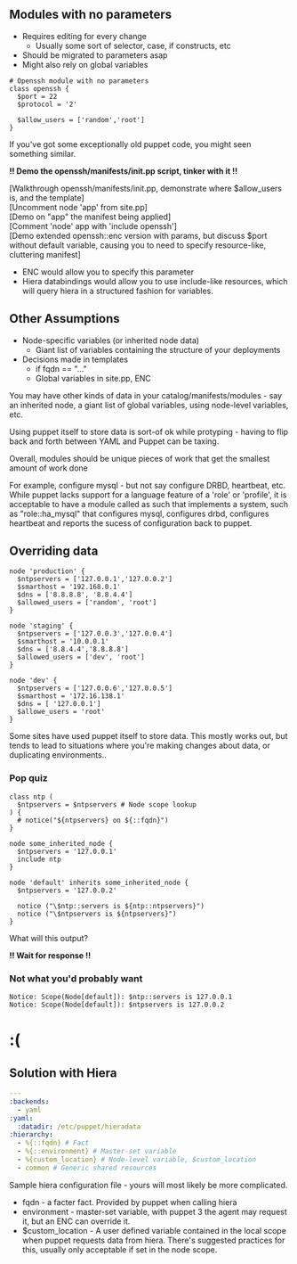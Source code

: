 ## Modules with no parameters

* Requires editing for every change
  * Usually some sort of selector, case, if constructs, etc
* Should be migrated to parameters asap
* Might also rely on global variables

```puppet
# Openssh module with no parameters
class openssh {
  $port = 22
  $protocol = '2'

  $allow_users = ['random','root']
} 
```

<aside class="notes">
If you've got some exceptionally old puppet code, you might seen something similar.
<p />
<b>!! Demo the openssh/manifests/init.pp script, tinker with it !!</b>
<p />
[Walkthrough openssh/manifests/init.pp, demonstrate where $allow_users is, and the template]<br />
[Uncomment node 'app' from site.pp]<br />
[Demo on "app" the manifest being applied]<br />
[Comment 'node' app with 'include openssh']<br />
[Demo extended openssh::enc version with params, but discuss $port without default variable, causing you to need to specify resource-like, cluttering manifest]<br />
<ul><li>ENC would allow you to specify this parameter</li>
<li>Hiera databindings would allow you to use include-like resources, which will query hiera in a structured fashion for variables.</li>
</ul>
</aside>



## Other Assumptions

* Node-specific variables (or inherited node data)
  * Giant list of variables containing the structure of your deployments
* Decisions made in templates
  * if fqdn == "…"
  * Global variables in site.pp, ENC
  
<aside class="notes">
You may have other kinds of data in your catalog/manifests/modules - say an inherited node, a giant list of global variables, using node-level variables, etc.
<p>
Using puppet itself to store data is sort-of ok while protyping - having to flip back and forth between YAML and Puppet can be taxing.
<p />
Overall, modules should be unique pieces of work that get the smallest amount of work done
<p />For example, configure mysql - but not say configure DRBD, heartbeat, etc.  While puppet lacks support for a language feature of a 'role' or 'profile', it is acceptable to have a module called as such that implements a system, such as "role::ha_mysql" that configures mysql, configures drbd, configures heartbeat and reports the sucess of configuration back to puppet.
</aside>



## Overriding data
```puppet
node 'production' {
  $ntpservers = ['127.0.0.1','127.0.0.2']
  $smarthost = '192.168.0.1'
  $dns = ['8.8.8.8', '8.8.4.4']
  $allowed_users = ['random', 'root']
}

node 'staging' {
  $ntpservers = ['127.0.0.3','127.0.0.4']
  $smarthost = '10.0.0.1'
  $dns = ['8.8.4.4','8.8.8.8']
  $allowed_users = ['dev', 'root']
}

node 'dev' {
  $ntpservers = ['127.0.0.6','127.0.0.5']
  $smarthost = '172.16.138.1'
  $dns = [ '127.0.0.1']
  $allowe_users = 'root'
}
```
<aside class="notes">
<p/ >
Some sites have used puppet itself to store data.  This mostly works out, but tends to lead to situations where you're making changes about data, or duplicating environments..
</aside>



### Pop quiz
```puppet
class ntp (
  $ntpservers = $ntpservers # Node scope lookup
) {
  # notice("${ntpservers} on ${::fqdn}")
}

node some_inherited_node {
  $ntpservers = '127.0.0.1'
  include ntp
}

node 'default' inherits some_inherited_node {
  $ntpservers = '127.0.0.2'

  notice ("\$ntp::servers is ${ntp::ntpservers}")
  notice ("\$ntpservers is ${ntpservers}")
}
```
<aside class="notes">
What will this output?
<p /><b>!! Wait for response !!</b>
</aside>



### Not what you'd probably want
```
Notice: Scope(Node[default]): $ntp::servers is 127.0.0.1
Notice: Scope(Node[default]): $ntpservers is 127.0.0.2
```

# :(




## Solution with Hiera
```yaml
---
:backends:
  - yaml
:yaml:
  :datadir: /etc/puppet/hieradata
:hierarchy:
  - %{::fqdn} # Fact
  - %{::environment} # Master-set variable
  - %{custom_location} # Node-level variable, $custom_location
  - common # Generic shared resources
```
<aside class=notes>
Sample hiera configuration file - yours will most likely be more complicated.
<ul>
<li>fqdn - a facter fact.  Provided by puppet when calling hiera
<li>environment - master-set variable, with puppet 3 the agent may request it, but an ENC can override it.
<li>$custom_location - A user defined variable contained in the local scope when puppet requests data from hiera.  There's suggested practices for this, usually only acceptable if set in the node scope.
</ul>
</aside>